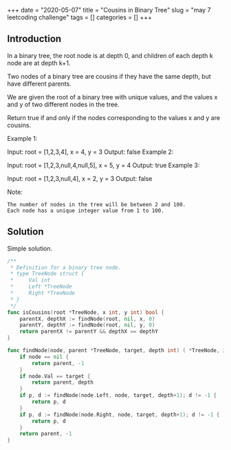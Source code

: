+++
date = "2020-05-07"
title = "Cousins in Binary Tree"
slug = "may 7 leetcoding challenge"
tags = []
categories = []
+++

## Introduction

In a binary tree, the root node is at depth 0, and children of each depth k node are at depth k+1.

Two nodes of a binary tree are cousins if they have the same depth, but have different parents.

We are given the root of a binary tree with unique values, and the values x and y of two different nodes in the tree.

Return true if and only if the nodes corresponding to the values x and y are cousins.



Example 1:


Input: root = [1,2,3,4], x = 4, y = 3
Output: false
Example 2:


Input: root = [1,2,3,null,4,null,5], x = 5, y = 4
Output: true
Example 3:



Input: root = [1,2,3,null,4], x = 2, y = 3
Output: false


Note:
```
The number of nodes in the tree will be between 2 and 100.
Each node has a unique integer value from 1 to 100.
```

## Solution

Simple solution.

``` go
/**
 * Definition for a binary tree node.
 * type TreeNode struct {
 *     Val int
 *     Left *TreeNode
 *     Right *TreeNode
 * }
 */
func isCousins(root *TreeNode, x int, y int) bool {
    parentX, depthX := findNode(root, nil, x, 0)
    parentY, depthY := findNode(root, nil, y, 0)
    return parentX != parentY && depthX == depthY
}

func findNode(node, parent *TreeNode, target, depth int) ( *TreeNode, int) {
    if node == nil {
        return parent, -1
    }
    if node.Val == target {
        return parent, depth
    }
    if p, d := findNode(node.Left, node, target, depth+1); d != -1 {
        return p, d
    }
    if p, d := findNode(node.Right, node, target, depth+1); d != -1 {
        return p, d
    }
    return parent, -1
}
```
